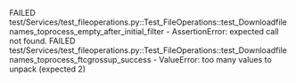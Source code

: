FAILED test/Services/test_fileoperations.py::Test_FileOperations::test_Downloadfilenames_toprocess_empty_after_initial_filter - AssertionError: expected call not found.
FAILED test/Services/test_fileoperations.py::Test_FileOperations::test_Downloadfilenames_toprocess_ftcgrossup_success - ValueError: too many values to unpack (expected 2)
